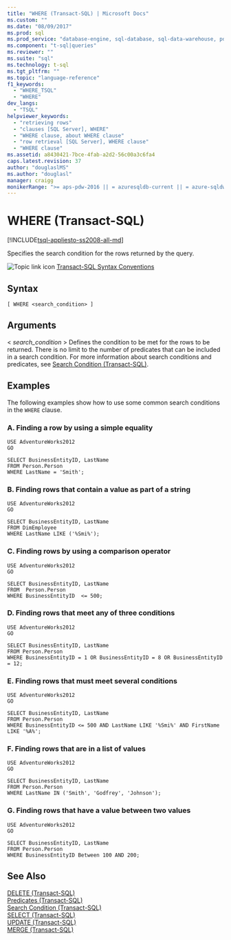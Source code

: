```yaml
---
title: "WHERE (Transact-SQL) | Microsoft Docs"
ms.custom: ""
ms.date: "08/09/2017"
ms.prod: sql
ms.prod_service: "database-engine, sql-database, sql-data-warehouse, pdw"
ms.component: "t-sql|queries"
ms.reviewer: ""
ms.suite: "sql"
ms.technology: t-sql
ms.tgt_pltfrm: ""
ms.topic: "language-reference"
f1_keywords: 
  - "WHERE_TSQL"
  - "WHERE"
dev_langs: 
  - "TSQL"
helpviewer_keywords: 
  - "retrieving rows"
  - "clauses [SQL Server], WHERE"
  - "WHERE clause, about WHERE clause"
  - "row retrieval [SQL Server], WHERE clause"
  - "WHERE clause"
ms.assetid: a8430421-7bce-4fab-a2d2-56c00a3c6fa4
caps.latest.revision: 37
author: "douglaslMS"
ms.author: "douglasl"
manager: craigg
monikerRange: ">= aps-pdw-2016 || = azuresqldb-current || = azure-sqldw-latest || >= sql-server-2016 || = sqlallproducts-allversions"
---
```

# WHERE (Transact-SQL)
[!INCLUDE[tsql-appliesto-ss2008-all-md](../../includes/tsql-appliesto-ss2008-all-md.md)]

  Specifies the search condition for the rows returned by the query.  
  
 ![Topic link icon](../../database-engine/configure-windows/media/topic-link.gif "Topic link icon") [Transact-SQL Syntax Conventions](../../t-sql/language-elements/transact-sql-syntax-conventions-transact-sql.md)  
  
## Syntax  
  
```  
[ WHERE <search_condition> ]  
```  
  
## Arguments  
\< *search_condition* >
 Defines the condition to be met for the rows to be returned. There is no limit to the number of predicates that can be included in a search condition. For more information about search conditions and predicates, see [Search Condition &#40;Transact-SQL&#41;](../../t-sql/queries/search-condition-transact-sql.md).  
  
## Examples  
 The following examples show how to use some common search conditions in the `WHERE` clause.  
  
### A. Finding a row by using a simple equality  
  
```  
USE AdventureWorks2012
GO
  
SELECT BusinessEntityID, LastName  
FROM Person.Person
WHERE LastName = 'Smith';  
```  
  
### B. Finding rows that contain a value as part of a string  
  
```  
USE AdventureWorks2012
GO
  
SELECT BusinessEntityID, LastName  
FROM DimEmployee  
WHERE LastName LIKE ('%Smi%');  
```  
  
### C. Finding rows by using a comparison operator  
  
```  
USE AdventureWorks2012
GO

SELECT BusinessEntityID, LastName  
FROM  Person.Person  
WHERE BusinessEntityID  <= 500;  
```  
  
### D. Finding rows that meet any of three conditions  
  
```  
USE AdventureWorks2012
GO
  
SELECT BusinessEntityID, LastName  
FROM Person.Person    
WHERE BusinessEntityID = 1 OR BusinessEntityID = 8 OR BusinessEntityID = 12;  
```  
  
### E. Finding rows that must meet several conditions  
  
```  
USE AdventureWorks2012
GO
  
SELECT BusinessEntityID, LastName  
FROM Person.Person
WHERE BusinessEntityID <= 500 AND LastName LIKE '%Smi%' AND FirstName LIKE '%A%';
```  
  
### F. Finding rows that are in a list of values  
  
```  
USE AdventureWorks2012
GO
  
SELECT BusinessEntityID, LastName  
FROM Person.Person    
WHERE LastName IN ('Smith', 'Godfrey', 'Johnson');  
```  
  
### G. Finding rows that have a value between two values  
  
```  
USE AdventureWorks2012
GO

SELECT BusinessEntityID, LastName  
FROM Person.Person   
WHERE BusinessEntityID Between 100 AND 200;  
```  
  
## See Also  
 [DELETE &#40;Transact-SQL&#41;](../../t-sql/statements/delete-transact-sql.md)   
 [Predicates &#40;Transact-SQL&#41;](~/t-sql/queries/predicates.md)   
 [Search Condition &#40;Transact-SQL&#41;](../../t-sql/queries/search-condition-transact-sql.md)   
 [SELECT &#40;Transact-SQL&#41;](../../t-sql/queries/select-transact-sql.md)   
 [UPDATE &#40;Transact-SQL&#41;](../../t-sql/queries/update-transact-sql.md)   
 [MERGE &#40;Transact-SQL&#41;](../../t-sql/statements/merge-transact-sql.md)  
  
  


